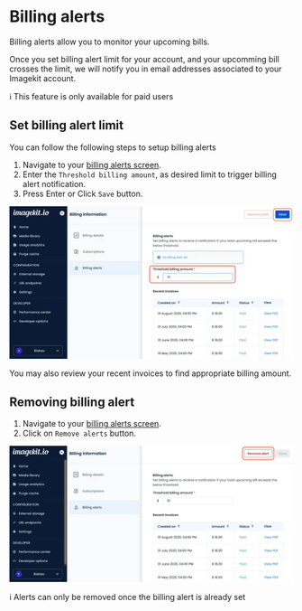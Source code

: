 # Billing alerts

Billing alerts allow you to monitor your upcoming bills.

Once you set billing alert limit for your account, and your upcomming bill crosses the limit, we will notify you in email addresses associated to your Imagekit account.

ℹ️ This feature is only available for paid users

## Set billing alert limit

You can follow the following steps to setup billing alerts

1. Navigate to your [billing alerts screen](https://imagekit.io/dashboard/billing/alerts).
2. Enter the `Threshold billing amount`, as desired limit to trigger billing alert notification.
3. Press Enter or Click `Save` button.

![set-billing-alert-screenshot](<../.gitbook/assets/set-billing-alert.webp>)

You may also review your recent invoices to find appropriate billing amount.

## Removing billing alert

1. Navigate to your [billing alerts screen](https://imagekit.io/dashboard/billing/alerts).
2. Click on `Remove alerts` button.

![remove-billing-alert-screenshot](<../.gitbook/assets/remove-billing-alert.webp>)

ℹ️ Alerts can only be removed once the billing alert is already set
